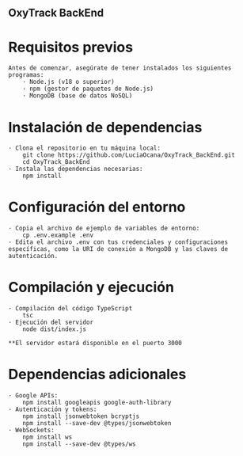 
## OxyTrack BackEnd

# Requisitos previos
    Antes de comenzar, asegúrate de tener instalados los siguientes programas:
        · Node.js (v18 o superior)
        · npm (gestor de paquetes de Node.js)
        · MongoDB (base de datos NoSQL)

# Instalación de dependencias
    · Clona el repositorio en tu máquina local:
        git clone https://github.com/LuciaOcana/OxyTrack_BackEnd.git
        cd OxyTrack_BackEnd
    · Instala las dependencias necesarias:
        npm install

# Configuración del entorno
    · Copia el archivo de ejemplo de variables de entorno:
        cp .env.example .env
    · Edita el archivo .env con tus credenciales y configuraciones específicas, como la URI de conexión a MongoDB y las claves de autenticación.

# Compilación y ejecución
    · Compilación del código TypeScript
        tsc
    · Ejecución del servidor
        node dist/index.js

    **El servidor estará disponible en el puerto 3000

# Dependencias adicionales
    · Google APIs:
        npm install googleapis google-auth-library
    · Autenticación y tokens:
        npm install jsonwebtoken bcryptjs
        npm install --save-dev @types/jsonwebtoken
    · WebSockets:
        npm install ws
        npm install --save-dev @types/ws
